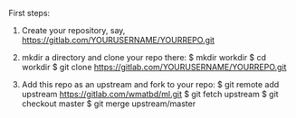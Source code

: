 First steps:
1. Create your repository, say,
  https://gitlab.com/YOURUSERNAME/YOURREPO.git

2. mkdir a directory and clone your repo there:
$ mkdir workdir
$ cd workdir
$ git clone https://gitlab.com/YOURUSERNAME/YOURREPO.git

3. Add this repo as an upstream and fork to your repo:
$ git remote add upstream https://gitlab.com/wmatbd/ml.git
$ git fetch upstream
$ git checkout master
$ git merge upstream/master


